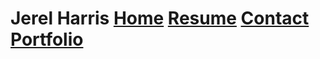 # <link href= "styles.css"  rel= "stylesheet" type="text/css" markdown="1" >
# Jerel Harris <span> [Home]() [Resume]() [Contact]() [Portfolio]() </span>
 
